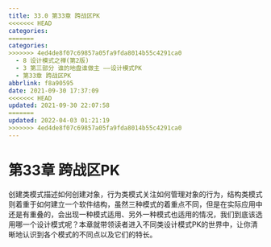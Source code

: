 ```yaml
---
title: 33.0 第33章 跨战区PK
<<<<<<< HEAD
categories:
=======
categories: 
>>>>>>> 4ed4de8f07c69857a05fa9fda8014b55c4291ca0
  - 8 设计模式之禅(第2版)
  - 3 第三部分 谁的地盘谁做主 ——设计模式PK
  - 第33章 跨战区PK
abbrlink: f8a90595
date: 2021-09-30 17:37:09
<<<<<<< HEAD
updated: 2021-09-30 22:07:58
=======
updated: 2022-04-03 01:21:19
>>>>>>> 4ed4de8f07c69857a05fa9fda8014b55c4291ca0
---
```

# 第33章 跨战区PK
创建类模式描述如何创建对象，行为类模式关注如何管理对象的行为，结构类模式则着重于如何建立一个软件结构，虽然三种模式的着重点不同，但是在实际应用中还是有重叠的，会出现一种模式适用、另外一种模式也适用的情况，我们到底该选用哪一个设计模式呢？本章就带领读者进入不同类设计模式PK的世界中，让你清晰地认识到各个模式的不同点以及它们的特长。
